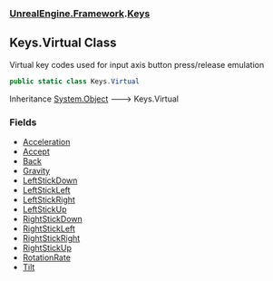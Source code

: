 ### [UnrealEngine.Framework](./UnrealEngine-Framework.md 'UnrealEngine.Framework').[Keys](./Keys.md 'UnrealEngine.Framework.Keys')
## Keys.Virtual Class
Virtual key codes used for input axis button press/release emulation  
```csharp
public static class Keys.Virtual
```
Inheritance [System.Object](https://docs.microsoft.com/en-us/dotnet/api/System.Object 'System.Object') &#129106; Keys.Virtual  
### Fields
- [Acceleration](./Keys-Virtual-Acceleration.md 'UnrealEngine.Framework.Keys.Virtual.Acceleration')
- [Accept](./Keys-Virtual-Accept.md 'UnrealEngine.Framework.Keys.Virtual.Accept')
- [Back](./Keys-Virtual-Back.md 'UnrealEngine.Framework.Keys.Virtual.Back')
- [Gravity](./Keys-Virtual-Gravity.md 'UnrealEngine.Framework.Keys.Virtual.Gravity')
- [LeftStickDown](./Keys-Virtual-LeftStickDown.md 'UnrealEngine.Framework.Keys.Virtual.LeftStickDown')
- [LeftStickLeft](./Keys-Virtual-LeftStickLeft.md 'UnrealEngine.Framework.Keys.Virtual.LeftStickLeft')
- [LeftStickRight](./Keys-Virtual-LeftStickRight.md 'UnrealEngine.Framework.Keys.Virtual.LeftStickRight')
- [LeftStickUp](./Keys-Virtual-LeftStickUp.md 'UnrealEngine.Framework.Keys.Virtual.LeftStickUp')
- [RightStickDown](./Keys-Virtual-RightStickDown.md 'UnrealEngine.Framework.Keys.Virtual.RightStickDown')
- [RightStickLeft](./Keys-Virtual-RightStickLeft.md 'UnrealEngine.Framework.Keys.Virtual.RightStickLeft')
- [RightStickRight](./Keys-Virtual-RightStickRight.md 'UnrealEngine.Framework.Keys.Virtual.RightStickRight')
- [RightStickUp](./Keys-Virtual-RightStickUp.md 'UnrealEngine.Framework.Keys.Virtual.RightStickUp')
- [RotationRate](./Keys-Virtual-RotationRate.md 'UnrealEngine.Framework.Keys.Virtual.RotationRate')
- [Tilt](./Keys-Virtual-Tilt.md 'UnrealEngine.Framework.Keys.Virtual.Tilt')

